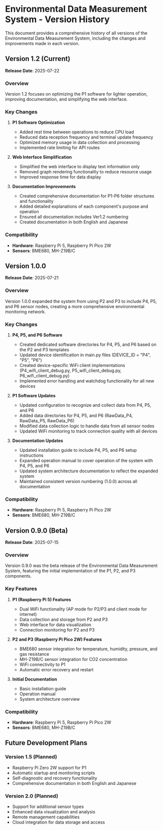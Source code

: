 # Environmental Data Measurement System - Version History

This document provides a comprehensive history of all versions of the Environmental Data Measurement System, including the changes and improvements made in each version.

## Version 1.2 (Current)

**Release Date**: 2025-07-22

### Overview
Version 1.2 focuses on optimizing the P1 software for lighter operation, improving documentation, and simplifying the web interface.

### Key Changes

1. **P1 Software Optimization**
   - Added rest time between operations to reduce CPU load
   - Reduced data reception frequency and terminal update frequency
   - Optimized memory usage in data collection and processing
   - Implemented rate limiting for API routes

2. **Web Interface Simplification**
   - Simplified the web interface to display text information only
   - Removed graph rendering functionality to reduce resource usage
   - Improved response time for data display

3. **Documentation Improvements**
   - Created comprehensive documentation for P1-P6 folder structures and functionality
   - Added detailed explanations of each component's purpose and operation
   - Ensured all documentation includes Ver1.2 numbering
   - Created documentation in both English and Japanese

### Compatibility
- **Hardware**: Raspberry Pi 5, Raspberry Pi Pico 2W
- **Sensors**: BME680, MH-Z19B/C

## Version 1.0.0

**Release Date**: 2025-07-21

### Overview
Version 1.0.0 expanded the system from using P2 and P3 to include P4, P5, and P6 sensor nodes, creating a more comprehensive environmental monitoring network.

### Key Changes

1. **P4, P5, and P6 Software**
   - Created dedicated software directories for P4, P5, and P6 based on the P2 and P3 templates
   - Updated device identification in main.py files (DEVICE_ID = "P4", "P5", "P6")
   - Created device-specific WiFi client implementations (P4_wifi_client_debug.py, P5_wifi_client_debug.py, P6_wifi_client_debug.py)
   - Implemented error handling and watchdog functionality for all new devices

2. **P1 Software Updates**
   - Updated configuration to recognize and collect data from P4, P5, and P6
   - Added data directories for P4, P5, and P6 (RawData_P4, RawData_P5, RawData_P6)
   - Modified data collection logic to handle data from all sensor nodes
   - Updated WiFi monitoring to track connection quality with all devices

3. **Documentation Updates**
   - Updated installation guide to include P4, P5, and P6 setup instructions
   - Expanded operation manual to cover operation of the system with P4, P5, and P6
   - Updated system architecture documentation to reflect the expanded system
   - Maintained consistent version numbering (1.0.0) across all documentation

### Compatibility
- **Hardware**: Raspberry Pi 5, Raspberry Pi Pico 2W
- **Sensors**: BME680, MH-Z19B/C

## Version 0.9.0 (Beta)

**Release Date**: 2025-07-15

### Overview
Version 0.9.0 was the beta release of the Environmental Data Measurement System, featuring the initial implementation of the P1, P2, and P3 components.

### Key Features

1. **P1 (Raspberry Pi 5) Features**
   - Dual WiFi functionality (AP mode for P2/P3 and client mode for internet)
   - Data collection and storage from P2 and P3
   - Web interface for data visualization
   - Connection monitoring for P2 and P3

2. **P2 and P3 (Raspberry Pi Pico 2W) Features**
   - BME680 sensor integration for temperature, humidity, pressure, and gas resistance
   - MH-Z19B/C sensor integration for CO2 concentration
   - WiFi connectivity to P1
   - Automatic error recovery and restart

3. **Initial Documentation**
   - Basic installation guide
   - Operation manual
   - System architecture overview

### Compatibility
- **Hardware**: Raspberry Pi 5, Raspberry Pi Pico 2W
- **Sensors**: BME680, MH-Z19B/C

## Future Development Plans

### Version 1.5 (Planned)
- Raspberry Pi Zero 2W support for P1
- Automatic startup and monitoring scripts
- Self-diagnostic and recovery functionality
- Comprehensive documentation in both English and Japanese

### Version 2.0 (Planned)
- Support for additional sensor types
- Enhanced data visualization and analysis
- Remote management capabilities
- Cloud integration for data storage and access